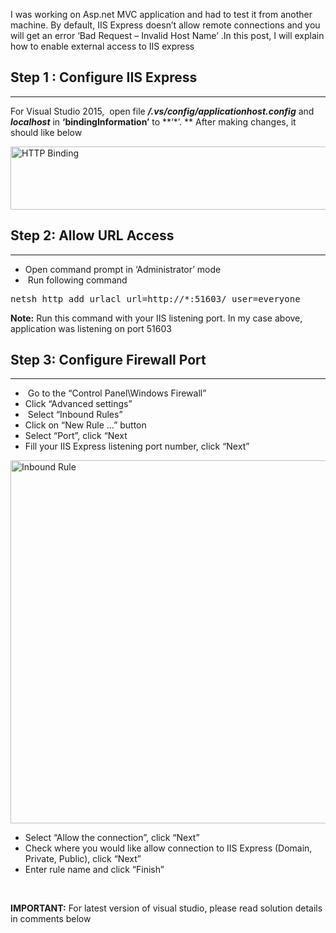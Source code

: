 
I was working on Asp.net MVC application and had to test it from another machine. By default, IIS Express doesn&#8217;t allow remote connections and you will get an error &#8216;Bad Request &#8211; Invalid Host Name&#8217; .In this post, I will explain how to enable external access to IIS express

## Step 1 : Configure IIS Express

* * *

For Visual Studio 2015,  open file _**<solution>/.vs/config/applicationhost.config**_ and _**localhost**_ in **&#8216;bindingInformation&#8217;** to **&#8216;*&#8217;. ** After making changes, it should like below

[<img class="aligncenter wp-image-6001 size-full" src="http://localhost/newlakshmikanth3/wp-content/uploads/2015/10/HTTP_Bindings.png" alt="HTTP Binding" width="781" height="101" srcset="http://localhost/newlakshmikanth3/wp-content/uploads/2015/10/HTTP_Bindings.png 781w, http://localhost/newlakshmikanth3/wp-content/uploads/2015/10/HTTP_Bindings-300x39.png 300w, http://localhost/newlakshmikanth3/wp-content/uploads/2015/10/HTTP_Bindings-768x99.png 768w" sizes="(max-width: 781px) 100vw, 781px" />](http://localhost/newlakshmikanth3/wp-content/uploads/2015/10/HTTP_Bindings.png)

## Step 2: Allow URL Access

* * *

  * Open command prompt in &#8216;Administrator&#8217; mode
  *  Run following command

<pre class="lang:batch decode:true">netsh http add urlacl url=http://*:51603/ user=everyone</pre>

**Note:** Run this command with your IIS listening port. In my case above, application was listening on port 51603

## Step 3: Configure Firewall Port

* * *

  *  Go to the “Control Panel\Windows Firewall”
  * Click “Advanced settings”
  *  Select “Inbound Rules”
  * Click on “New Rule …” button
  * Select “Port”, click “Next
  * Fill your IIS Express listening port number, click “Next”

[<img class="aligncenter size-full wp-image-6011" src="http://localhost/newlakshmikanth3/wp-content/uploads/2015/10/Inbound_Rule.png" alt="Inbound Rule" width="714" height="581" srcset="http://localhost/newlakshmikanth3/wp-content/uploads/2015/10/Inbound_Rule.png 714w, http://localhost/newlakshmikanth3/wp-content/uploads/2015/10/Inbound_Rule-300x244.png 300w" sizes="(max-width: 714px) 100vw, 714px" />](http://localhost/newlakshmikanth3/wp-content/uploads/2015/10/Inbound_Rule.png)

  * Select “Allow the connection”, click “Next”
  * Check where you would like allow connection to IIS Express (Domain, Private, Public), click “Next”
  * Enter rule name and click “Finish”

&nbsp;

**IMPORTANT:** For latest version of visual studio, please read solution details in comments below